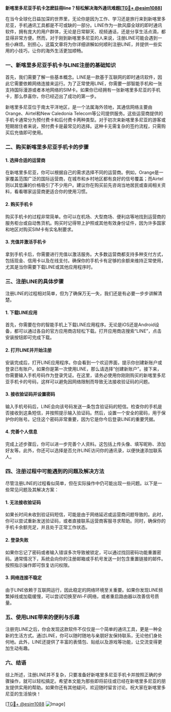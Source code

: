 **新喀里多尼亚手机卡怎麽註冊line？轻松解决海外通讯难题[[TG💪+ @esim1088](https://t.me/s/esim1088)]**

在当今全球化日益加深的世界里，无论你是因为工作、学习还是旅行来到新喀里多尼亚，手机通讯工具都是不可或缺的一部分。LINE作为一款风靡全球的即时通讯软件，拥有庞大的用户群体，无论是日常聊天、视频通话，还是分享生活点滴，都显得非常方便。然而，对于刚到新喀里多尼亚的人来说，注册LINE可能会遇到一些小麻烦。别担心，这篇文章将为你详细讲解如何顺利注册LINE，并提供一些实用的小技巧，让你的海外生活更加顺畅。

### 一、新喀里多尼亚手机卡与LINE注册的基础知识

首先，我们需要了解一些基本概念。LINE是一款基于互联网的即时通讯软件，因此它需要依赖网络连接来运行。为了正常使用LINE，你需要一部智能手机和一张支持国际漫游或者本地网络的SIM卡。如果你已经拥有一张新喀里多尼亚的手机卡，那么恭喜你，你已经迈出了成功的第一步。

新喀里多尼亚位于南太平洋地区，是一个法属海外领地，其通信网络主要由Orange、Airtel和New Caledonia Telecom等公司提供服务。这些运营商提供的手机卡通常分为预付费卡和后付费卡两种类型。对于初次来新喀里多尼亚的游客或短期居住者来说，预付费卡是最常见的选择。这种卡无需复杂的签约流程，只需购买后充值即可使用。

### 二、购买新喀里多尼亚手机卡的步骤

#### 1. 选择合适的运营商
在新喀里多尼亚，你可以根据自己的需求选择不同的运营商。例如，Orange是一家覆盖范围广泛的国际运营商，在城市和乡村地区都有良好的信号覆盖；而Airtel则以其低廉的价格吸引了不少用户。建议你在购买前先咨询当地居民或查阅相关资料，看看哪家运营商更适合你的使用习惯。

#### 2. 购买手机卡
购买手机卡的过程非常简单。你可以在机场、大型商场、便利店等地找到运营商的服务柜台或自动售货机。购买时记得带上护照或其他有效身份证件，因为许多国家和地区对购买SIM卡有实名制要求。

#### 3. 充值并激活手机卡
拿到手机卡后，你需要进行充值以激活服务。大多数运营商都支持多种支付方式，包括现金、信用卡以及在线支付。确保你的手机卡有足够的余额来维持正常使用，尤其是当你需要下载LINE或其他应用程序时。

### 三、注册LINE的具体步骤

注册LINE的过程相对简单，但为了确保万无一失，我们还是有必要一步步讲解清楚。

#### 1. 下载LINE应用
首先，你需要在你的智能手机上下载LINE应用程序。无论是iOS还是Android设备，都可以通过各自的官方应用商店轻松下载。打开应用商店搜索“LINE”，点击安装按钮即可完成下载。

#### 2. 打开LINE并开始注册
安装完成后，打开LINE应用程序。你会看到一个欢迎界面，提示你创建新账户或登录已有账户。如果你是第一次使用LINE，那么请选择“创建新账户”。接下来，你需要输入手机号码作为登录凭证。在这里，请务必使用你刚刚购买的新喀里多尼亚手机卡的号码，这样可以避免因网络限制而导致无法接收验证码的问题。

#### 3. 接收验证码并设置密码
输入手机号码后，LINE会向该号码发送一条包含验证码的短信。检查你的手机是否接收到这条短信，并按照提示输入验证码。然后，设置一个安全的密码，用于保护你的账号。记住这个密码非常重要，因为它是你今后登录LINE的重要凭据。

#### 4. 完善个人信息
完成上述步骤后，你可以进一步完善个人资料。这包括上传头像、填写昵称、添加好友等。此外，你还可以选择是否允许LINE访问你的通讯录，以便快速添加联系人。

### 四、注册过程中可能遇到的问题及解决方法

尽管注册LINE的过程看似简单，但在实际操作中仍可能出现一些问题。以下是一些常见问题及其解决方案：

#### 1. 无法接收验证码
如果长时间未收到验证码短信，可能是由于网络延迟或运营商问题导致的。此时，你可以尝试重新发送验证码，或者直接联系运营商客服寻求帮助。同时，确保你的手机卡余额充足，并且处于正常工作状态。

#### 2. 登录失败
如果你忘记了密码或者输入错误多次导致被锁定，可以通过找回密码功能重置密码。通常情况下，系统会向你的注册邮箱或手机号发送一封包含重置链接的邮件。按照指示操作即可恢复访问权限。

#### 3. 网络连接不稳定
由于LINE依赖于互联网运行，因此稳定的网络环境至关重要。如果你发现LINE频繁掉线或加载缓慢，可以尝试切换至Wi-Fi网络，或者重启路由器以改善信号质量。

### 五、使用LINE带来的便利与乐趣

注册完LINE之后，你会发现这款软件不仅仅是一个简单的通讯工具，更是一种全新的生活方式。通过LINE，你可以随时随地与亲朋好友保持联系，无论他们身处何地。此外，LINE还提供了丰富的表情包、贴纸以及游戏等功能，让交流变得更加生动有趣。

### 六、结语

综上所述，注册LINE并不复杂，只要准备好新喀里多尼亚手机卡并按照正确的步骤操作，就可以轻松搞定。希望本文能为那些即将前往或已经在新喀里多尼亚的朋友提供实用的帮助。如果你还有其他疑问，欢迎随时留言讨论。祝大家在新喀里多尼亚的生活愉快！

[[TG💪+ @esim1088](https://t.me/s/esim1088) ![Image](https://i.postimg.cc/4NQfJmqS/Snipaste-2025-05-13-00-14-12.png)]